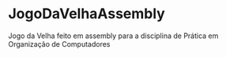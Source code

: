# JogoDaVelhaAssembly
Jogo da Velha feito em assembly para a disciplina de Prática em Organização de Computadores
